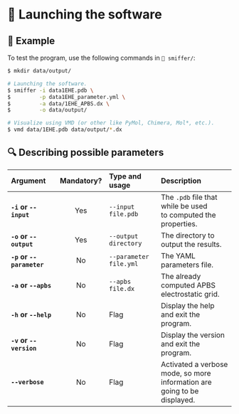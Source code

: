 # 🚀 Launching the software

## 🎥 Example

To test the program, use the following commands in `📁 smiffer/`:

```sh
$ mkdir data/output/

# Launching the software.
$ smiffer -i data1EHE.pdb \
$         -p data1EHE_parameter.yml \
$         -a data/1EHE_APBS.dx \
$         -o data/output/

# Visualize using VMD (or other like PyMol, Chimera, Mol*, etc.).
$ vmd data/1EHE.pdb data/output/*.dx
```

## 🔍 Describing possible parameters

| **Argument**              | **Mandatory?** | **Type and usage**     | **Description**                                                              |
| :------------------------ | :------------: | :--------------------- | :--------------------------------------------------------------------------- |
| **`-i` or `--input`**     |      Yes       | `--input file.pdb`     | The `.pdb` file that while be used<br/>to computed the properties.           |
| **`-o` or `--output`**    |      Yes       | `--output directory`   | The directory to output the results.                                         |
| **`-p` or `--parameter`** |       No       | `--parameter file.yml` | The YAML parameters file.                                                    |
| **`-a` or `--apbs`**      |       No       | `--apbs file.dx`       | The already computed APBS<br/>electrostatic grid.                            |
| **`-h` or `--help`**      |       No       | Flag                   | Display the help and exit the<br/>program.                                   |
| **`-v` or `--version`**   |       No       | Flag                   | Display the version and exit the<br/>program.                                |
| **`--verbose`**           |       No       | Flag                   | Activated a verbose mode, so more<br/>information are going to be displayed. |
